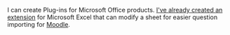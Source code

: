  I can create Plug-ins for Microsoft Office products. [I've already created an extension](https://github.com/0xaryan/ExcelMoodleAddin) for Microsoft Excel that can modify a sheet for easier question importing for [Moodle](https://moodle.org).